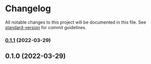 # Changelog

All notable changes to this project will be documented in this file. See [standard-version](https://github.com/conventional-changelog/standard-version) for commit guidelines.

### [0.1.1](https://github.com/Dazza65/cdk-vertest/compare/v0.1.0...v0.1.1) (2022-03-29)

## 0.1.0 (2022-03-29)
